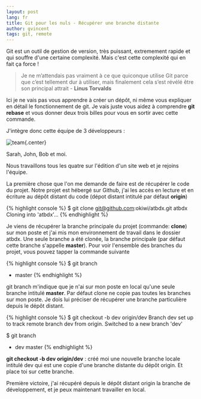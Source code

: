 ```yaml
---
layout: post
lang: fr
title: Git pour les nuls - Récupérer une branche distante
author: gvincent
tags: git, remote
---
```

<!--more-->

Git est un outil de gestion de version, très puissant, extremement rapide et qui souffre d'une certaine complexité.
Mais c'est cette complexité qui en fait ça force !

> Je ne m’attendais pas vraiment à ce que quiconque utilise Git parce que c’est tellement dur à utiliser,
> mais finalement cela s’est révélé être son principal attrait - **Linus Torvalds**



Ici je ne vais pas vous apprendre à créer un dépôt, ni même vous expliquer en détail le fonctionnement de git.
Je vais juste vous aidez à comprendre **git rebase** et vous donner deux trois billes pour vous en sortir avec cette commande.


J'intègre donc cette équipe de 3 développeurs :

![team](https://lh5.googleusercontent.com/-ZBaTUBLUVo0/UQufklFjaBI/AAAAAAAAK6w/WPP6UcVQZ3M/s514/team.png){.center}

Sarah, John, Bob et moi.

Nous travaillons tous les quatre sur l'édition d'un site web et je rejoins l'équipe.

La première chose que l'on me demande de faire est de récupérer le code du projet.
Notre projet est hébergé sur Github, j'ai les accès en lecture et en écriture au dépôt distant du code
(dépot distant intitulé par défaut **origin**)

{% highlight console %}
$ git clone git@github.com:okiwi/atbdx.git atbdx
Cloning into 'atbdx'...
{% endhighlight %}

Je viens de récupérer la branche principale du projet (commande: **clone**) sur mon poste et j'ai mis mon environnement de travail dans le dossier atbdx. Une seule branche a été clonée, la branche principale (par défaut cette branche s'appelle **master**).
Pour voir l'ensemble des branches du projet, vous pouvez tapper la commande suivante

{% highlight console %}
$ git branch
* master
{% endhighlight %}


git branch m'indique que je n'ai sur mon poste en local qu'une seule branche intitulé **master**.
Par défaut clone ne copie pas toutes les branches sur mon poste.
Je dois lui préciser de récupérer une branche particulière depuis le dépôt distant.


{% highlight console %}
$ git checkout -b dev origin/dev
Branch dev set up to track remote branch dev from origin.
Switched to a new branch 'dev'

$ git branch
* dev
master
{% endhighlight %}


**git checkout -b dev origin/dev** : créé moi une nouvelle branche locale intitulé dev qui est une copie d'une branche distante du dépôt origin.
Et place toi sur cette branche.


Première victoire, j'ai récupéré depuis le dépôt distant origin la branche de développement,
et je peux maintenant travailler en local.





